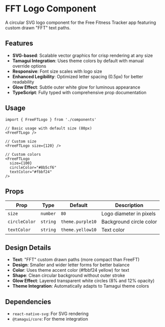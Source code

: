 # FFT Logo Component

A circular SVG logo component for the Free Fitness Tracker app featuring custom drawn "FFT" text paths.

## Features

- **SVG-based**: Scalable vector graphics for crisp rendering at any size
- **Tamagui Integration**: Uses theme colors by default with manual override options
- **Responsive**: Font size scales with logo size
- **Enhanced Legibility**: Optimized letter spacing (0.5px) for better readability
- **Glow Effect**: Subtle outer white glow for luminous appearance
- **TypeScript**: Fully typed with comprehensive prop documentation

## Usage

```tsx
import { FreeFTLogo } from './components'

// Basic usage with default size (80px)
<FreeFTLogo />

// Custom size
<FreeFTLogo size={120} />

// Custom colors
<FreeFTLogo 
  size={100}
  circleColor="#8b5cf6"
  textColor="#fbbf24"
/>
```

## Props

| Prop | Type | Default | Description |
|------|------|---------|-------------|
| `size` | `number` | `80` | Logo diameter in pixels |
| `circleColor` | `string` | `theme.purple10` | Background circle color |
| `textColor` | `string` | `theme.yellow10` | Text color |

## Design Details

- **Text**: "FFT" custom drawn paths (more compact than FreeFT)
- **Design**: Smaller and wider letter forms for better balance
- **Color**: Uses theme accent color (#fbbf24 yellow) for text
- **Shape**: Clean circular background without outer stroke
- **Glow Effect**: Layered transparent white circles (8% and 12% opacity)
- **Theme Integration**: Automatically adapts to Tamagui theme colors

## Dependencies

- `react-native-svg`: For SVG rendering
- `@tamagui/core`: For theme integration